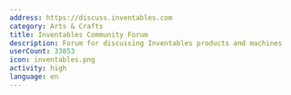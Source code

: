 ```yaml
---
address: https://discuss.inventables.com
category: Arts & Crafts
title: Inventables Community Forum
description: Forum for discussing Inventables products and machines
userCount: 33853
icon: inventables.png
activity: high
language: en
---
```

